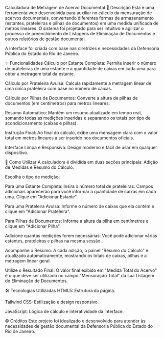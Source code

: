 Calculadora de Metragem de Acervo Documental
📖 Descrição
Esta é uma ferramenta web desenvolvida para auxiliar no cálculo da mensuração de acervos documentais, convertendo diferentes formas de armazenamento (estantes, prateleiras e pilhas de documentos) em uma medida unificada de metros lineares. O sistema foi projetado para ser intuitivo e agilizar o processo de preenchimento de Listagens de Eliminação de Documentos e outros relatórios de gestão documental.

A interface foi criada com base nas diretrizes e necessidades da Defensoria Pública do Estado do Rio de Janeiro.

✨ Funcionalidades
Cálculo por Estante Completa: Permite inserir o número de prateleiras de uma estante e a quantidade de caixas em cada uma para obter a metragem total da estante.

Cálculo por Prateleira Avulsa: Calcula rapidamente a metragem linear de uma única prateleira com base no número de caixas.

Cálculo por Pilhas de Documentos: Converte a altura de pilhas de documentos (em centímetros) para metros lineares.

Resumo Automático: Mantém um resumo atualizado em tempo real, somando todas as medições inseridas e separando os totais por tipo de acondicionamento (caixas e pilhas).

Instrução Final: Ao final do cálculo, exibe uma mensagem clara com o valor total em metros lineares a ser inserido nos documentos oficiais.

Interface Limpa e Responsiva: Design moderno e fácil de usar em qualquer dispositivo.

🚀 Como Utilizar
A calculadora é dividida em duas seções principais: Adição de Medidas e Resumo do Cálculo.

Escolha o tipo de medição:

Para uma Estante Completa: Insira o número total de prateleiras. Campos adicionais aparecerão para você informar a quantidade de caixas em cada uma. Clique em "Adicionar Estante".

Para uma Prateleira Avulsa: Informe o número de caixas que ela contém e clique em "Adicionar Prateleira".

Para Pilhas de Documentos: Informe a altura da pilha em centímetros e clique em "Adicionar Pilha".

Adicione quantas medições forem necessárias: Você pode adicionar várias estantes, prateleiras e pilhas na mesma sessão.

Acompanhe o Resumo: A cada adição, o painel "Resumo do Cálculo" é atualizado automaticamente, mostrando os totais de caixas, pilhas e a metragem linear geral.

Utilize o Resultado Final: O valor final exibido em "Medida Total do Acervo" é o que deve ser utilizado no campo "Mensuração Total" da sua Listagem de Eliminação de Documentos.

🛠️ Tecnologias Utilizadas
HTML5: Estrutura da página.

Tailwind CSS: Estilização e design responsivo.

JavaScript: Lógica de cálculo e interatividade da interface.

©️ Créditos
Este projeto foi idealizado e desenvolvido para atender às necessidades de gestão documental da Defensoria Pública do Estado do Rio de Janeiro.
